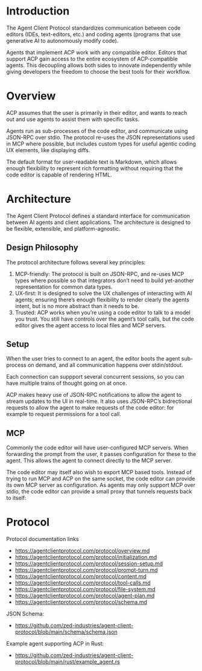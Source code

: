 # Introduction

The Agent Client Protocol standardizes communication between code editors (IDEs, text-editors, etc.) and coding agents (programs that use generative AI to autonomously modify code).

Agents that implement ACP work with any compatible editor. Editors that support ACP gain access to the entire ecosystem of ACP-compatible agents. This decoupling allows both sides to innovate independently while giving developers the freedom to choose the best tools for their workflow.

# Overview

ACP assumes that the user is primarily in their editor, and wants to reach out and use agents to assist them with specific tasks.

Agents run as sub-processes of the code editor, and communicate using JSON-RPC over stdio. The protocol re-uses the JSON representations used in MCP where possible, but includes custom types for useful agentic coding UX elements, like displaying diffs.

The default format for user-readable text is Markdown, which allows enough flexibility to represent rich formatting without requiring that the code editor is capable of rendering HTML.

# Architecture

The Agent Client Protocol defines a standard interface for communication between AI agents and client applications. The architecture is designed to be flexible, extensible, and platform-agnostic.

## Design Philosophy

The protocol architecture follows several key principles:
1. MCP-friendly: The protocol is built on JSON-RPC, and re-uses MCP types where possible so that integrators don’t need to build yet-another representation for common data types.
2. UX-first: It is designed to solve the UX challenges of interacting with AI agents; ensuring there’s enough flexibility to render clearly the agents intent, but is no more abstract than it needs to be.
3. Trusted: ACP works when you’re using a code editor to talk to a model you trust. You still have controls over the agent’s tool calls, but the code editor gives the agent access to local files and MCP servers.

## Setup

When the user tries to connect to an agent, the editor boots the agent sub-process on demand, and all communication happens over stdin/stdout.

Each connection can suppport several concurrent sessions, so you can have multiple trains of thought going on at once.

ACP makes heavy use of JSON-RPC notifications to allow the agent to stream updates to the UI in real-time. It also uses JSON-RPC’s bidrectional requests to allow the agent to make requests of the code editor: for example to request permissions for a tool call.

## MCP

Commonly the code editor will have user-configured MCP servers. When forwarding the prompt from the user, it passes configuration for these to the agent. This allows the agent to connect directly to the MCP server.

The code editor may itself also wish to export MCP based tools. Instead of trying to run MCP and ACP on the same socket, the code editor can provide its own MCP server as configuration. As agents may only support MCP over stdio, the code editor can provide a small proxy that tunnels requests back to itself:

# Protocol
Protocol documentation links
- https://agentclientprotocol.com/protocol/overview.md
- https://agentclientprotocol.com/protocol/initialization.md
- https://agentclientprotocol.com/protocol/session-setup.md
- https://agentclientprotocol.com/protocol/prompt-turn.md
- https://agentclientprotocol.com/protocol/content.md
- https://agentclientprotocol.com/protocol/tool-calls.md
- https://agentclientprotocol.com/protocol/file-system.md
- https://agentclientprotocol.com/protocol/agent-plan.md
- https://agentclientprotocol.com/protocol/schema.md

JSON Schema:
- https://github.com/zed-industries/agent-client-protocol/blob/main/schema/schema.json

Example agent supporting ACP in Rust:
- https://github.com/zed-industries/agent-client-protocol/blob/main/rust/example_agent.rs
